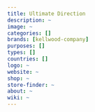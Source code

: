 ```yaml
---
title: Ultimate Direction
description: ~
image: ~
categories: []
brands: [kellwood-company]
purposes: []
types: []
countries: []
logo: ~
website: ~
shop: ~
store-finder: ~
about: ~
wiki: ~
---
```

